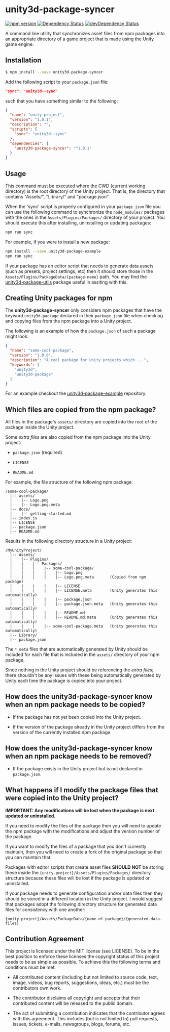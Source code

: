 # unity3d-package-syncer

[![npm version](https://badge.fury.io/js/unity3d-package-syncer.svg)](https://badge.fury.io/js/unity3d-package-syncer)
[![Dependency Status](https://david-dm.org/rotorz/unity3d-package-syncer.svg)](https://david-dm.org/rotorz/unity3d-package-syncer)
[![devDependency Status](https://david-dm.org/rotorz/unity3d-package-syncer/dev-status.svg)](https://david-dm.org/rotorz/unity3d-package-syncer#info=devDependencies)

A command line utility that synchronizes asset files from npm packages into an appropriate
directory of a game project that is made using the Unity game engine.


## Installation

```sh
$ npm install --save unity3d-package-syncer
```

Add the following script to your `package.json` file:

```json
"sync": "unity3d--sync"
```

such that you have something similar to the following:

```json
{
  "name": "unity-project",
  "version": "1.0.1",
  "description": "",
  "scripts": {
    "sync": "unity3d--sync"
  },
  "dependencies": {
    "unity3d-package-syncer": "^1.0.1"
  }
}
```


## Usage

This command must be executed where the CWD (current working directory) is the root
directory of the Unity project. That is, the directory that contains "Assets/", "Library/"
and "package.json".

When the 'sync' script is properly configured in your `package.json` file you can use
the following command to synchronize the `node_modules/` packages with the ones in the
`Assets/Plugins/Packages/` directory of your project. You should execute this after
installing, uninstalling or updating packages:

```bash
npm run sync
```

For example, if you were to install a new package:
```bash
npm install --save unity3d-package-example
npm run sync
```

If your package has an editor script that needs to generate data assets (such as presets,
project settings, etc) then it should store those in the `Assets/Plugins/PackageData/{package-name}`
path. You may find the [unity3d-package-utils](https://github.com/rotorz/unity3d-package-utils)
package useful in assiting with this.


## Creating Unity packages for npm

The **unity3d-package-syncer** only considers npm packages that have the keyword
`unity3d-package` declared in their `package.json` file when checking and copying files
from the npm package into a Unity project.

The following is an example of how the `package.json` of such a package might look:

```json
{
  "name": "some-cool-package",
  "version": "1.0.0",
  "description": "A cool package for Unity projects which ...",
  "keywords": [
    "unity3d",
    "unity3d-package"
  ]
}
```

For an example checkout the [unity3d-package-example](https://github.com/rotorz/unity3d-package-example) repository.


## Which files are copied from the npm package?

All files in the package's `assets/` directory are copied into the root of the package
inside the Unity project.

Some *extra files* are also copied from the npm package into the Unity project:

  - `package.json` (required)

  - `LICENSE`

  - `README.md`

For example, the file structure of the following npm package:

```
/some-cool-package/
  |-- assets/
  |    |-- Logo.png
  |    |-- Logo.png.meta
  |-- docs/
  |    |-- getting-started.md
  |-- index.js
  |-- LICENSE
  |-- package.json
  |-- README.md
```

Results in the following directory structure in a Unity project:

```
/MyUnityProject/
  |-- Assets/
  |    |-- Plugins/
  |    |    |-- Packages/
  |    |    |    |-- some-cool-package/
  |    |    |    |    |-- Logo.png
  |    |    |    |    |-- Logo.png.meta       (Copied from npm package)
  |    |    |    |    |-- LICENSE
  |    |    |    |    |-- LICENSE.meta        (Unity generates this automatically)
  |    |    |    |    |-- package.json
  |    |    |    |    |-- package.json.meta   (Unity generates this automatically)
  |    |    |    |    |-- README.md
  |    |    |    |    |-- README.md.meta      (Unity generates this automatically)
  |    |    |    |-- some-cool-package.meta   (Unity generates this automatically)
  |-- Library/
  |-- package.json
```

The `*.meta` files that are automatically generated by Unity should be included for each
file that is included in the `assets/` directory of your npm package.

Since nothing in the Unity project should be referencing the *extra files*; there
shouldn't be any issues with these being automatically generated by Unity each time the
package is copied into your project.


## How does the **unity3d-package-syncer** know when an npm package needs to be copied?

- If the package has not yet been copied into the Unity project.

- If the version of the package already in the Unity project differs from the version of
  the currently installed npm package.


## How does the **unity3d-package-syncer** know when an npm package needs to be removed?

- If the package exists in the Unity project but is not declared in `package.json`.


## What happens if I modify the package files that were copied into the Unity project?

**IMPORTANT: Any modifications will be lost when the package is next updated or uninstalled.**

If you need to modify the files of the package then you will need to update the npm
package with the modifications and adjust the version number of the package.

If you want to modify the files of a package that you don't currently maintain, then you
will need to create a fork of the original package so that you can maintain that.

Packages with editor scripts that create asset files **SHOULD NOT** be storing these
inside the `{unity-project}/Assets/Plugins/Packages/` directory structure because these
files will be lost if the package is updated or uninstalled.

If your package needs to generate configuration and/or data files then they should be
stored in a different location in the Unity project. I would suggest that packages adopt
the following directory structure for generated data files for consistency with one
another:

```
{unity-project}/Assets/PackageData/{name-of-package}/{generated-data-files}
```


## Contribution Agreement

This project is licensed under the MIT license (see LICENSE). To be in the best
position to enforce these licenses the copyright status of this project needs to
be as simple as possible. To achieve this the following terms and conditions
must be met:

- All contributed content (including but not limited to source code, text,
  image, videos, bug reports, suggestions, ideas, etc.) must be the
  contributors own work.

- The contributor disclaims all copyright and accepts that their contributed
  content will be released to the public domain.

- The act of submitting a contribution indicates that the contributor agrees
  with this agreement. This includes (but is not limited to) pull requests, issues,
  tickets, e-mails, newsgroups, blogs, forums, etc.
